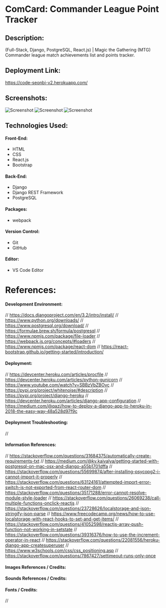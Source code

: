 # ComCard: Commander League Point Tracker


## Description:
(Full-Stack, Django, PostgreSQL, React.js) | Magic the Gathering (MTG) Commander league match achievements list and points tracker.

## Deployment Link:
https://code-seonbi-v2.herokuapp.com/

## Screenshots:
![Screenshot](/01.png)
![Screenshot](/02.png)
![Screenshot](/03.png)

## Technologies Used:
#### Front-End:
- HTML
- CSS
- React.js
- Bootstrap
#### Back-End:
- Django
- Django REST Framework
- PostgreSQL
#### Packages:
- webpack
#### Version Control:
- Git
- GitHub
#### Editor:
- VS Code Editor

# References:
#### Development Environment:
// https://docs.djangoproject.com/en/3.2/intro/install/
// https://www.python.org/downloads/
// https://www.postgresql.org/download/
// https://formulae.brew.sh/formula/postgresql
// https://www.npmjs.com/package/file-loader
// https://webpack.js.org/concepts/#loaders
// https://www.npmjs.com/package/react-dom
// https://react-bootstrap.github.io/getting-started/introduction/
#### Deployment:
// https://devcenter.heroku.com/articles/procfile
// https://devcenter.heroku.com/articles/python-gunicorn
// https://www.youtube.com/watch?v=SBBzVbZBOvc
// https://pypi.org/project/whitenoise/#description
// https://pypi.org/project/django-heroku
// https://devcenter.heroku.com/articles/django-app-configuration
// https://medium.com/@qazi/how-to-deploy-a-django-app-to-heroku-in-2018-the-easy-way-48a528d97f9c
#### Deployment Troubleshooting:
// 
#### Information References:
// https://stackoverflow.com/questions/31684375/automatically-create-requirements-txt
// https://medium.com/@kv.kaivalya/getting-started-with-postgresql-on-mac-osx-and-django-a55b1701dffa
// https://stackoverflow.com/questions/55699874/after-installing-psycopg2-i-cannot-import-it-properly
// https://stackoverflow.com/questions/63124161/attempted-import-error-switch-is-not-exported-from-react-router-dom
// https://stackoverflow.com/questions/35171288/error-cannot-resolve-module-style-loader
// https://stackoverflow.com/questions/26069238/call-multiple-functions-onclick-reactjs
// https://stackoverflow.com/questions/23728626/localstorage-and-json-stringify-json-parse
// https://www.freecodecamp.org/news/how-to-use-localstorage-with-react-hooks-to-set-and-get-items/
// https://stackoverflow.com/questions/41052598/reactjs-array-push-function-not-working-in-setstate
// https://stackoverflow.com/questions/39316376/how-to-use-the-increment-operator-in-react
// https://stackoverflow.com/questions/22081556/heroku-django-app-createsuperuser
// https://www.w3schools.com/css/css_positioning.asp
// https://stackoverflow.com/questions/7867427/settimeout-runs-only-once
#### Images References / Credits:
#### Sounds References / Credits:
#### Fonts / Credits:
// 
